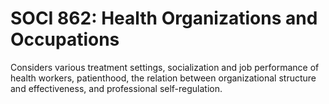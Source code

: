 # SOCI 862: Health Organizations and Occupations

Considers various treatment settings, socialization and job performance of health workers, patienthood, the relation between organizational structure and effectiveness, and professional self-regulation.